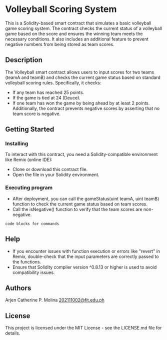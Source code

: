 # Volleyball Scoring System

This is a Solidity-based smart contract that simulates a basic volleyball game scoring system. The contract checks the current status of a volleyball game based on the score and ensures the winning team meets the necessary conditions. It also includes an additional feature to prevent negative numbers from being stored as team scores.

## Description

The Volleyball smart contract allows users to input scores for two teams (teamA and teamB) and checks the current game status based on standard volleyball scoring rules. Specifically, it checks:
* If any team has reached 25 points.
* If the game is tied at 24 (Deuce).
* If one team has won the game by being ahead by at least 2 points.
Additionally, the contract prevents negative scores by asserting that no team score is negative.

## Getting Started

### Installing

To interact with this contract, you need a Solidity-compatible environment like Remix (online IDE):

* Clone or download this contract file.
* Open the file in your Solidity environment.

### Executing program

* After deployment, you can call the gameStatus(uint teamA, uint teamB) function to check the current game status based on team scores.
* Call the isNegative() function to verify that the team scores are non-negative.
```
code blocks for commands
```

## Help

* If you encounter issues with function execution or errors like "revert" in Remix, double-check that the input parameters are correctly passed to the functions.
* Ensure that Solidity compiler version ^0.8.13 or higher is used to avoid compatibility issues.


## Authors

Arjen Catherine P. Molina
202111002@fit.edu.ph


## License

This project is licensed under the MIT License - see the LICENSE.md file for details.
